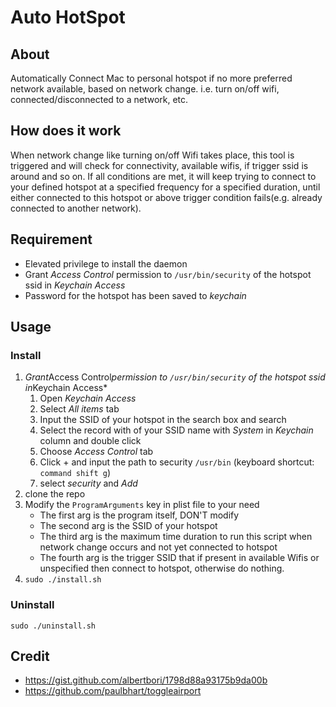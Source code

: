 # Auto HotSpot

## About

Automatically Connect Mac to personal hotspot if no more preferred network available, based on network change. i.e. turn on/off wifi, connected/disconnected to a network, etc.

## How does it work

When network change like turning on/off Wifi takes place, this tool is triggered and will check for connectivity, available wifis, if trigger ssid is around and so on. If all conditions are met, it will keep trying to connect to your defined hotspot at a specified frequency for a specified duration, until either connected to this hotspot or above trigger condition fails(e.g. already connected to another network).

## Requirement

* Elevated privilege to install the daemon
* Grant *Access Control* permission to `/usr/bin/security` of the hotspot ssid in *Keychain Access*
* Password for the hotspot has been saved to *keychain*

## Usage

### Install

1. *Grant*Access Control*permission to `/usr/bin/security` of the hotspot ssid in*Keychain Access*
    1. Open *Keychain Access*
    2. Select *All items* tab
    3. Input the SSID of your hotspot in the search box and search
    4. Select the record with of your SSID name with *System* in *Keychain* column and double click
    5. Choose *Access Control* tab
    6. Click + and input the path to security `/usr/bin` (keyboard shortcut: `command shift g`)
    7. select *security* and *Add*
2. clone the repo
3. Modify the `ProgramArguments` key in plist file to your need
    * The first arg is the program itself, DON'T modify
    * The second arg is the SSID of your hotspot
    * The third arg is the maximum time duration to run this script when network change occurs and not yet connected to hotspot
    * The fourth arg is the trigger SSID that if present in available Wifis or unspecified then connect to hotspot, otherwise do nothing.
4. `sudo ./install.sh`

### Uninstall

`sudo ./uninstall.sh`

## Credit

* <https://gist.github.com/albertbori/1798d88a93175b9da00b>
* <https://github.com/paulbhart/toggleairport>

